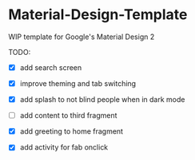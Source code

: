 # Material-Design-Template
 WIP template for Google's Material Design 2


TODO:

- [x] add search screen

- [x] improve theming and tab switching

- [x] add splash to not blind people when in dark mode

- [ ] add content to third fragment

- [x] add greeting to home fragment

- [x] add activity for fab onclick
